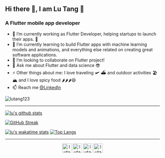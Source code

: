 <h2 > Hi there 👋, I am Lu Tang 🙂 </h2>
<h3 >A Flutter mobile app developer</h3>

- 🔭 I’m currently working as Flutter Developer, helping startups to launch their apps. 🚀
- 🌱 I’m currently learning to build Flutter apps with machine learning models and animations, and everything else related on creating great software applications.
- 👯 I’m looking to collaborate on Flutter project!
- 💬 Ask me about Flutter and data science 😎
- ⚡ Other things about me: I love traveling 🛩 ⛴ and outdoor activities 🏖 🏔 and I love spicy food 🌶🌶🌶😄
- 📫 Reach me [@LinkedIn](https://linkedin.com/in/lutang123)
<p align="left"> <img src="https://komarev.com/ghpvc/?username=lutang123" alt="lutang123" /> </p>

---

[![lu's github stats](https://github-readme-stats.vercel.app/api?username=lutang123&&show_icons=true&count_private=true&theme=dracula)]()
<!-- ![My Streak Stats](https://github-readme-streak-stats.herokuapp.com/?user=lutang123&theme=dracula) -->
[![GitHub Streak](https://github-readme-streak-stats.herokuapp.com?user=lutang123&theme=dracula)](https://git.io/streak-stats)
<!-- [![Readme Card](https://github-readme-stats.vercel.app/api/pin/?username=lutang123)](https://github.com/lutang123) -->
[![lu's wakatime stats](https://github-readme-stats.vercel.app/api/wakatime?username=lutang123)](https://github.com/lutang123)
[![Top Langs](https://github-readme-stats.vercel.app/api/top-langs/?username=lutang123&layout=compact&theme=dracula)]()

---

<!-- <a href="https://github.com/lutang123/github-readme-stats">
  <img align="center" src="https://github-readme-stats.vercel.app/api/pin/?username=lutang123&repo=github-readme-stats" />
</a> -->
<!-- <a href="https://github.com/lutang123/Flutter-MobileApp-Projects">
  <img align="center" src="https://github-readme-stats.vercel.app/api/pin/?username=lutang123&repo=Flutter-MobileApp-Projects" />
</a> -->

<!-- ### Contact me: -->
<p align="center">
<a href="https://twitter.com/Flutter_Lulu"><img align="center" src="https://cdn.jsdelivr.net/npm/simple-icons@3.0.1/icons/twitter.svg" alt="lutang" height="30" width="30" /></a>
<a href="https://linkedin.com/in/lutang123"><img align="center" src="https://cdn.jsdelivr.net/npm/simple-icons@3.0.1/icons/linkedin.svg" alt="lutang" height="30" width="30" /></a>
<a href="https://www.facebook.com/lu.tang.1422"><img align="center" src="https://cdn.jsdelivr.net/npm/simple-icons@3.0.1/icons/facebook.svg" alt="lutang" height="30" width="30" /></a>
<a href="https://www.instagram.com/travelling_girl_lulu/"><img align="center" src="https://cdn.jsdelivr.net/npm/simple-icons@3.0.1/icons/instagram.svg" alt="lutang" height="30" width="30" /></a>
</p>
